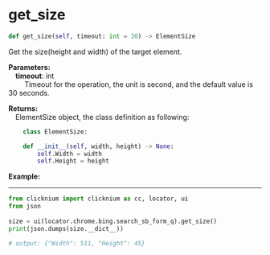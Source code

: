 # get_size
```python
def get_size(self, timeout: int = 30) -> ElementSize
```

Get the size(height and width) of the target element.

**Parameters:**   
    &emsp;**timeout**: int  
        &emsp;&emsp; Timeout for the operation, the unit is second, and the default value is 30 seconds.

**Returns:**  
    &emsp;ElementSize object, the class definition as following: 
```python
    class ElementSize:

    def __init__(self, width, height) -> None:
        self.Width = width
        self.Height = height
```

**Example:**
***
```python
from clicknium import clicknium as cc, locator, ui
from json
    
size = ui(locator.chrome.bing.search_sb_form_q).get_size()
print(json.dumps(size.__dict__))

# output: {"Width": 511, "Height": 45}

```